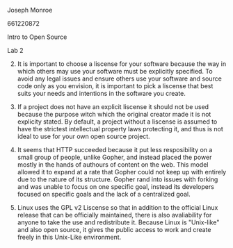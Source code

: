 Joseph Monroe

661220872

Intro to Open Source

Lab 2



2. It is important to choose a liscense for your software because the way in which others may use your software must be explicitly specified. To avoid any legal issues and ensure others use your software and source code only as you envision, it is important to pick a liscense that best suits your needs and intentions in the software you create. 

3. If a project does not have an explicit liscense it should not be used because the purpose witch which the original creator made it is not explicity stated. By default, a project without a liscense is assumed to have the strictest intellectual property laws protecting it, and thus is not ideal to use for your own open source project. 

4. It seems that HTTP succeeded because it put less resposibility on a small group of people, unlike Gopher, and instead placed the power mostly in the hands of authours of content on the web. This model allowed it to expand at a rate that Gopher could not keep up with entirely due to the nature of its structure. Gopher rand into issues with forking and was unable to focus on one specific goal, instead its developers focused on specific goals and the lack of a centralized goal. 

5. Linux uses the GPL v2 Liscense so that in addition to the official Linux release that can be officially maintained, there is also avaliability for anyone to take the use and redistribute it. Because Linux is "Unix-like" and also open source, it gives the public access to work and create freely in this Unix-Like environment.

